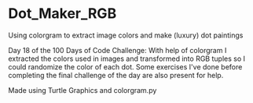 # Dot_Maker_RGB
 Using colorgram to extract image colors and make (luxury) dot paintings

Day 18 of the 100 Days of Code Challenge:
With help of colorgram I extracted the colors used in images and transformed into RGB tuples so I could randomize the color of each dot.
Some exercises I've done before completing the final challenge of the day are also present for help.


Made using Turtle Graphics and colorgram.py
